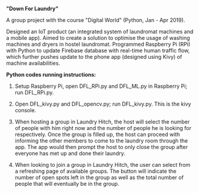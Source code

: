 **"Down For Laundry"**

A group project with the course "Digital World" (Python, Jan - Apr 2019).

Designed an IoT product (an integrated system of laundromat machines and a mobile app).
Aimed to create a solution to optimise the usage of washing machines and dryers in hostel laundromat.
Programmed Raspberry Pi (RPi) with Python to update Firebase database with real-time human traffic flow,
which further pushes update to the phone app (designed using Kivy) of machine availabilities.

**Python codes running instructions:**

1) Setup Raspberry Pi, open DFL_RPi.py and DFL_ML.py in Raspberry Pi; run DFL_RPi.py.

2) Open DFL_kivy.py and DFL_opencv.py; run DFL_kivy.py. This is the kivy console.

3) When hosting a group in Laundry Hitch, the host will select the number of people with him right now
   and the number of people he is looking for respectively. Once the group is filled up,
   the host can proceed with informing the other members to come to the laundry room through the app.
   The app would then prompt the host to only close the group after everyone has met up and done their laundry.
   
4) When looking to join a group in Laundry Hitch, the user can select from a refreshing page of available groups.
   The button will indicate the number of open spots left in the group as well as the total number of people that will eventually be in the group.
